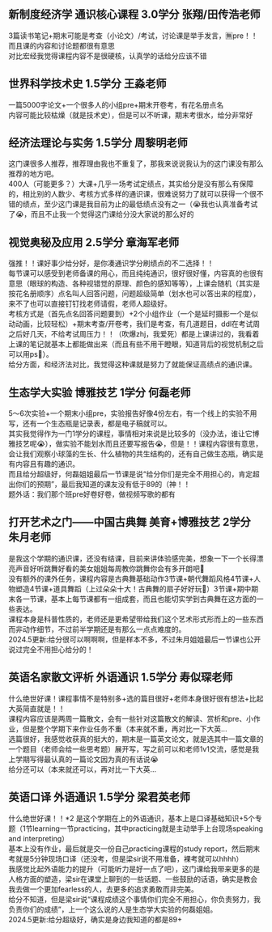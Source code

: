 ## 新制度经济学 通识核心课程 3.0学分 张翔/田传浩老师
3篇读书笔记+期末可能是考查（小论文）/考试，讨论课是举手发言，🈚️pre！！而且课的内容和讨论题都很有意思<br>
对比宏经我觉得课程内容不是很硬核，认真学的话给分应该不错

## 世界科学技术史 1.5学分 王淼老师
一篇5000字论文+一个很多人的小组pre+期末开卷考，有花名册点名<br>
内容可能比较枯燥（就是技术史），但是可以不听课，期末考很水，给分非常好

## 经济法理论与实务 1.5学分 周黎明老师
这门课很多人推荐，推荐理由我也不重复了，那我来说说我认为的这门课没有那么推荐的地方吧。<br>
400人（可能更多？）大课+几乎一场考试定绩点，其实给分是没有那么有保障的，相比别的人数少、考核方式多样的通识课，很难说努力了就可以获得一个很不错的绩点，至少这门课是我目前为止的最低绩点没有之一（😭我也认真准备考试了😭，而且不止我一个觉得这门课给分没大家说的那么好的

## 视觉奥秘及应用 2.5学分 章海军老师
强推！！课好事少给分好，是你凑通识学分刷绩点的不二选择！！<br>
每节课可以感受到老师备课的用心，而且纯纯通识，很好很好懂，内容真的也很有意思（眼球的构造、各种视错觉的原理、颜色的感知等等），上课会随机（其实是按花名册顺序）点名叫人回答问题，问题超级简单（划水也可以答出来的程度），来不了也可以直接钉钉找老师请假，老师人超级好。<br>
考核方式是（首先点名回答问题要到）+2个小组作业（一个是延时摄影一个是似动动画，比较轻松）+期末考查/开卷考，我们是考查，有几道题目，ddl在考试周之后好几天，不给考试周压力！！（吹爆zhj，我爱死）都是上课讲过的，我看着上课的笔记就基本上都能做出来（而且有些不用干瞪眼，知道背后的视觉机制之后可以用ps🤫）。<br>
给分方面，和经济法对比，我觉得这种课就是努力了就能保证高绩点的通识课。

## 生态学大实验 博雅技艺 1学分 何磊老师
5～6次实验+一个期末小组pre，实验报告好像4份左右，有一个线上的实验不用写，还有一个生态瓶是记录表，都是电子稿就可以。<br>
其实我觉得作为一门1学分的课程，事情相对来说是比较多的（没办法，谁让它博雅技艺呢😭），做实验不能划水而且还要写报告😭，但是！！课程内容很有意思，会让我们观察小球藻的生长、什么植物的共生结构的，还有自己做生态瓶，确实是有内容且有趣的通识。<br>
而且给分超级好，何磊姐姐最后一节课是说“给分你们是完全不用担心的，肯定超出你们的预期”，最后我知道的课友没有低于89的（神！！<br>
题外话：我们那个班pre好卷好卷，做视频写歌的都有

## 打开艺术之门——中国古典舞 美育+博雅技艺 2学分 朱月老师
是我这个学期的通识课，还没有结课，目前来讲体验感完美，想象一下一个长得漂亮声音好听跳舞好看的美女姐姐每周教你跳舞你会有多开朗吧🥰<br>
没有额外的课外任务，课程内容是古典舞基础动作3节课+朝代舞蹈风格4节课+人物塑造4节课+道具舞蹈（上过朵朵十大！古典舞的扇子好好玩🤤）3节课+期中期末各一节课，基本上每节课都有一组成套，而且也能切实学到古典舞在这方面的一些表达。<br>
课程本身是科普性质的，老师还是更希望带给我们这个艺术形式形而上的一些东西而非动作细节，不过前半学期还是有那么一点点难度的。<br>
2024.5更新:给分很可以啊啊啊，但是样本不多，不过朱月姐姐最后一节课也公开说过完全不用担心给分的！

## 英语名家散文评析 外语通识 1.5学分 寿似琛老师
什么绝世好课！课程事情不是特别多+选的篇目很好+老师本身很好很有想法+比起大英简直就是！！<br>
课程内容应该是两周一篇散文，会有一些针对这篇散文的解读、赏析和pre、小作业，但是整个学期下来作业任务不重（本来就不重，再对比一下大英…<br>
选篇很好，我感觉收获真的挺大的，期末是一篇英文论文，就是选其中一篇文章的一个题目（老师会给一些思考题）展开写，写之前可以和老师1v1交流，感觉是我上学期写得最认真的一篇论文因为真的有话说😭<br>
给分还可以（本来就还可以，再对比一下大英…

## 英语口译 外语通识 1.5学分 梁君英老师
什么绝世好课！！*2 是这个学期在上的外语通识，基本上是口译基础知识+5个专题（1节learning一节practicing，其中practicing就是主动举手上台现场speaking and interpreting）<br>
基本上没有作业，最后就是交一份自己practicing课程的study report，然后期末考就是5分钟现场口译（还没考，但是梁sir说不用准备，裸考就可以hhhh）<br>
我感觉比起外语能力的提升（可能听力是好一点了吧），这门课给我带来更多的是人格方面的塑造，梁sir在课堂上聊到的一些话题、一些鼓励的话语，确实是教会我去做一个更加fearless的人，去更多的追求勇敢而非完美。<br>
给分不知道，但是梁sir说“课程成绩这个事情你们完全不用担心，你负责努力，我负责你们的成绩”，上一个这么说的人是生态学大实验的何磊姐姐。<br>
2024.5更新:给分超级好，确实是身边我知道的都是89+